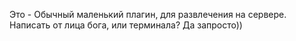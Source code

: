Это - Обычный маленький плагин, для развлечения на сервере. Написать от лица бога, или терминала? Да запросто))
